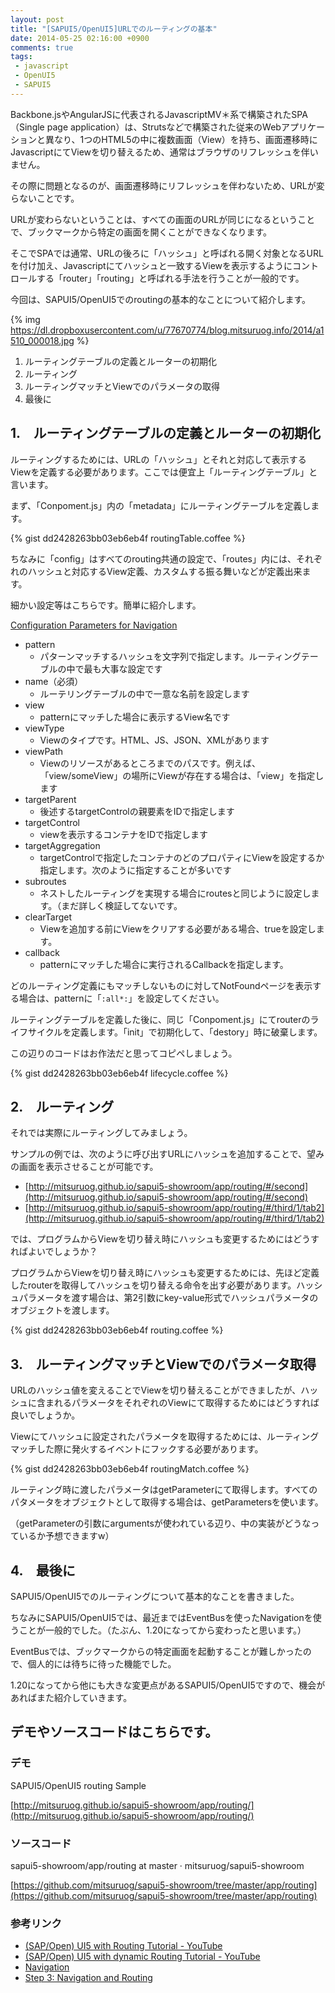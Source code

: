 ```yaml
---
layout: post
title: "[SAPUI5/OpenUI5]URLでのルーティングの基本"
date: 2014-05-25 02:16:00 +0900
comments: true
tags: 
 - javascript
 - OpenUI5
 - SAPUI5
---
```


Backbone.jsやAngularJSに代表されるJavascriptMV＊系で構築されたSPA（Single page application）は、Strutsなどで構築された従来のWebアプリケーションと異なり、1つのHTML5の中に複数画面（View）を持ち、画面遷移時にJavascriptにてViewを切り替えるため、通常はブラウザのリフレッシュを伴いません。

その際に問題となるのが、画面遷移時にリフレッシュを伴わないため、URLが変らないことです。

URLが変わらないということは、すべての画面のURLが同じになるということで、ブックマークから特定の画面を開くことができなくなります。

そこでSPAでは通常、URLの後ろに「ハッシュ」と呼ばれる開く対象となるURLを付け加え、Javascriptにてハッシュと一致するViewを表示するようにコントロールする「router」「routing」と呼ばれる手法を行うことが一般的です。

今回は、SAPUI5/OpenUI5でのroutingの基本的なことについて紹介します。

<!-- more -->

{% img https://dl.dropboxusercontent.com/u/77670774/blog.mitsuruog.info/2014/a1510_000018.jpg %}

1.  ルーティングテーブルの定義とルーターの初期化
2.  ルーティング
3.  ルーティングマッチとViewでのパラメータの取得
4.  最後に


## 1.　ルーティングテーブルの定義とルーターの初期化

ルーティングするためには、URLの「ハッシュ」とそれと対応して表示するViewを定義する必要があります。ここでは便宜上「ルーティングテーブル」と言います。

まず、「Conpoment.js」内の「metadata」にルーティングテーブルを定義します。

{% gist dd2428263bb03eb6eb4f routingTable.coffee %}

ちなみに「config」はすべてのrouting共通の設定で、「routes」内には、それぞれのハッシュと対応するView定義、カスタムする振る舞いなどが定義出来ます。

細かい設定等はこちらです。簡単に紹介します。

[Configuration Parameters for Navigation](https://sapui5.hana.ondemand.com/sdk/#docs/guide/902313063d6f45aeaa3388cc4c13c34e.html)

* pattern
    * パターンマッチするハッシュを文字列で指定します。ルーティングテーブルの中で最も大事な設定です
* name（必須）
    * ルーテリングテーブルの中で一意な名前を設定します
* view
    * patternにマッチした場合に表示するView名です
* viewType
    * Viewのタイプです。HTML、JS、JSON、XMLがあります
* viewPath
    * Viewのリソースがあるところまでのパスです。例えば、「view/someView」の場所にViewが存在する場合は、「view」を指定します
* targetParent
    * 後述するtargetControlの親要素をIDで指定します
* targetControl
    * viewを表示するコンテナをIDで指定します
* targetAggregation
    * targetControlで指定したコンテナのどのプロパティにViewを設定するか指定します。次のように指定することが多いです
* subroutes
    * ネストしたルーティングを実現する場合にroutesと同じように設定します。（まだ詳しく検証してないです。
* clearTarget
    * Viewを追加する前にViewをクリアする必要がある場合、trueを設定します。
* callback
    * patternにマッチした場合に実行されるCallbackを指定します。

どのルーティング定義にもマッチしないものに対してNotFoundページを表示する場合は、patternに「`:all*:`」を設定してください。

ルーティングテーブルを定義した後に、同じ「Conpoment.js」にてrouterのライフサイクルを定義します。「init」で初期化して、「destory」時に破棄します。

この辺りのコードはお作法だと思ってコピペしましょう。

{% gist dd2428263bb03eb6eb4f lifecycle.coffee %}

## 2.　ルーティング

それでは実際にルーティングしてみましょう。

サンプルの例では、次のように呼び出すURLにハッシュを追加することで、望みの画面を表示させることが可能です。

* [http://mitsuruog.github.io/sapui5-showroom/app/routing/#/second](http://mitsuruog.github.io/sapui5-showroom/app/routing/#/second)
* [http://mitsuruog.github.io/sapui5-showroom/app/routing/#/third/1/tab2](http://mitsuruog.github.io/sapui5-showroom/app/routing/#/third/1/tab2)

では、プログラムからViewを切り替え時にハッシュも変更するためにはどうすればよいでしょうか？

プログラムからViewを切り替え時にハッシュも変更するためには、先ほど定義したrouterを取得してハッシュを切り替える命令を出す必要があります。ハッシュパラメータを渡す場合は、第2引数にkey-value形式でハッシュパラメータのオブジェクトを渡します。

{% gist dd2428263bb03eb6eb4f routing.coffee %}

## 3.　ルーティングマッチとViewでのパラメータ取得

URLのハッシュ値を変えることでViewを切り替えることができましたが、ハッシュに含まれるパラメータをそれぞれのViewにて取得するためにはどうすれば良いでしょうか。

Viewにてハッシュに設定されたパラメータを取得するためには、ルーティングマッチした際に発火するイベントにフックする必要があります。

{% gist dd2428263bb03eb6eb4f routingMatch.coffee %}

ルーティング時に渡したパラメータはgetParameterにて取得します。すべてのパタメータをオブジェクトとして取得する場合は、getParametersを使います。

（getParameterの引数にargumentsが使われている辺り、中の実装がどうなっているか予想できますw）


## 4.　最後に

SAPUI5/OpenUI5でのルーティングについて基本的なことを書きました。

ちなみにSAPUI5/OpenUI5では、最近まではEventBusを使ったNavigationを使うことが一般的でした。（たぶん、1.20になってから変わったと思います。）

EventBusでは、ブックマークからの特定画面を起動することが難しかったので、個人的には待ちに待った機能でした。

1.20になってから他にも大きな変更点があるSAPUI5/OpenUI5ですので、機会があればまた紹介していきます。


## デモやソースコードはこちらです。

### デモ

SAPUI5/OpenUI5 routing Sample

[http://mitsuruog.github.io/sapui5-showroom/app/routing/](http://mitsuruog.github.io/sapui5-showroom/app/routing/)

### ソースコード

sapui5-showroom/app/routing at master · mitsuruog/sapui5-showroom

[https://github.com/mitsuruog/sapui5-showroom/tree/master/app/routing](https://github.com/mitsuruog/sapui5-showroom/tree/master/app/routing)

### 参考リンク

* [(SAP/Open) UI5 with Routing Tutorial - YouTube](https://www.youtube.com/watch?v=YZqtx2KJ2To)
* [(SAP/Open) UI5 with dynamic Routing Tutorial - YouTube](https://www.youtube.com/watch?v=hMEkV1ECf2c)
* [Navigation](https://sapui5.hana.ondemand.com/sdk/#docs/guide/3d18f20bd2294228acb6910d8e8a5fb5.html)
* [Step 3: Navigation and Routing](https://sapui5.hana.ondemand.com/sdk/#docs/guide/688f36bd758e4ce2b4e682eef4dc794e.html)





